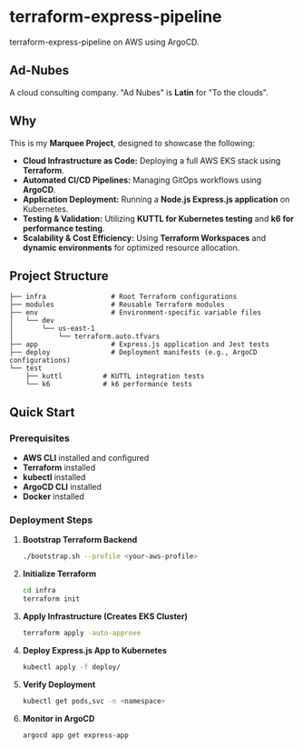 # terraform-express-pipeline
terraform-express-pipeline on AWS using ArgoCD.

## Ad-Nubes
A cloud consulting company.  "Ad Nubes" is **Latin** for "To the clouds".

## Why
This is my **Marquee Project**, designed to showcase the following:
- **Cloud Infrastructure as Code:** Deploying a full AWS EKS stack using **Terraform**.
- **Automated CI/CD Pipelines:** Managing GitOps workflows using **ArgoCD**.
- **Application Deployment:** Running a **Node.js Express.js application** on Kubernetes.
- **Testing & Validation:** Utilizing **KUTTL for Kubernetes testing** and **k6 for performance testing**.
- **Scalability & Cost Efficiency:** Using **Terraform Workspaces** and **dynamic environments** for optimized resource allocation.

## Project Structure
```
├── infra                # Root Terraform configurations
├── modules              # Reusable Terraform modules
├── env                  # Environment-specific variable files 
│   └── dev
│       └── us-east-1
│           └── terraform.auto.tfvars
├── app                  # Express.js application and Jest tests
├── deploy               # Deployment manifests (e.g., ArgoCD configurations)
└── test
    ├── kuttl          # KUTTL integration tests
    └── k6             # k6 performance tests
```
## Quick Start

### Prerequisites
- **AWS CLI** installed and configured
- **Terraform** installed
- **kubectl** installed
- **ArgoCD CLI** installed
- **Docker** installed

### Deployment Steps
1. **Bootstrap Terraform Backend**
    ```bash
    ./bootstrap.sh --profile <your-aws-profile>
    ```
2. **Initialize Terraform**
    ```bash
    cd infra
    terraform init
    ```
3. **Apply Infrastructure (Creates EKS Cluster)**
    ```bash
    terraform apply -auto-approve
    ```
4. **Deploy Express.js App to Kubernetes**
    ```bash
    kubectl apply -f deploy/
    ```
5. **Verify Deployment**
    ```bash
    kubectl get pods,svc -n <namespace>
    ```
6. **Monitor in ArgoCD**
    ```bash
    argocd app get express-app
    ```
